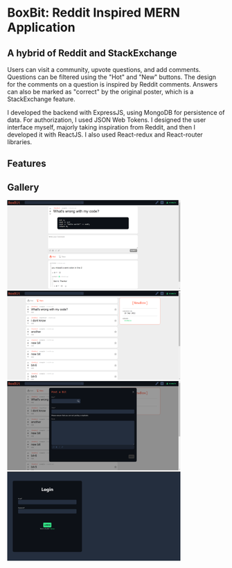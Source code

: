 # BoxBit: Reddit Inspired MERN Application
## A hybrid of Reddit and StackExchange
Users can visit a community, upvote questions, and add comments. Questions can be filtered using the "Hot" and "New" buttons. The design for the comments on a question is inspired by Reddit comments. Answers can also be marked as "correct" by the original poster, which is a StackExchange feature.

I developed the backend with ExpressJS, using MongoDB for persistence of data. For authorization, I used JSON Web Tokens. I designed the user interface myself, majorly taking inspiration from Reddit, and then I developed it with ReactJS. I also used React-redux and React-router libraries.

## Features

## Gallery
<p>
  <img src="./screenshots/img1.png" width="400" />
  <img src="./screenshots/img2.png" width="400" /> 
  <img src="./screenshots/img3.png" width="400" />
  <img src="./screenshots/img4.png" width="400" /> 
</P
